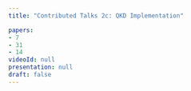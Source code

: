 ```yaml
---
title: "Contributed Talks 2c: QKD Implementation"

papers:
- 7
- 31
- 14
videoId: null
presentation: null
draft: false
---
```

